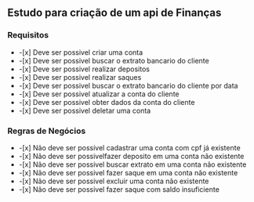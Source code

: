 ## Estudo para criação de um api de Finanças



### Requisitos
<ul>
  
<li>-[x] Deve ser possivel criar uma conta </li>
<li>-[x] Deve ser possivel buscar o extrato bancario do cliente </li>
<li>-[x] Deve ser possivel realizar depositos</li>
<li>-[x] Deve ser possivel realizar saques  </li>
<li>-[x] Deve ser possivel buscar o extrato bancario do cliente por data</li>
<li>-[x] Deve ser possivel atualizar a conta do cliente</li>
<li>-[x] Deve ser possivel obter dados da conta do cliente </li>
<li>-[x] Deve ser possivel deletar uma conta</li></ul>

### Regras de Negócios
<ul></li>
<li>-[x] Não deve ser possivel cadastrar uma conta com cpf já existente</li>
<li>-[x] Não deve ser possivelfazer deposito em uma conta não existente</li>
<li>-[x] Não deve ser possivel buscar extrato em uma conta não existente</li>
<li>-[x] Não deve ser possivel fazer saque em uma conta não existente</li>
<li>-[x] Não deve ser possivel excluir uma conta não existente</li>
<li>-[x] Não deve ser possivel fazer saque com saldo insuficiente</li></ul>